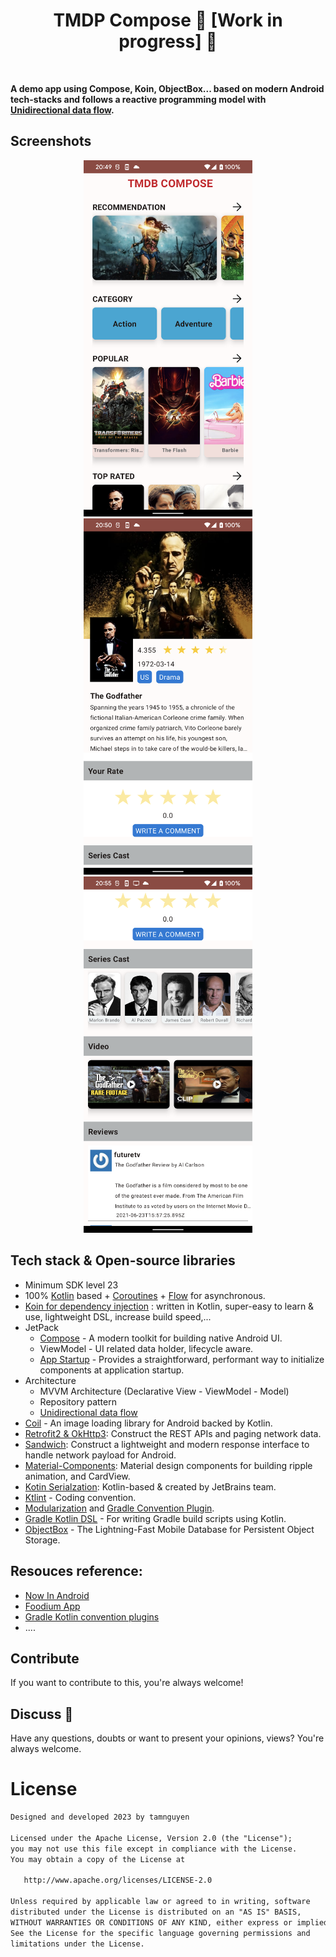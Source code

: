 
<h1 align="center">TMDP Compose 🚧 [Work in progress] 🚧</h1></br>

**A demo app using Compose, Koin, ObjectBox... based on modern Android tech-stacks and follows a reactive programming model with [Unidirectional data flow](https://developer.android.com/jetpack/compose/architecture#udf-compose).**

## Screenshots 
<p align="center">
<img src="/preview/preview1.png" width="270"/>
<img src="/preview/preview2.png" width="270"/>
<img src="/preview/preview3.png" width="270"/>
</p>

## Tech stack & Open-source libraries
- Minimum SDK level 23
- 100% [Kotlin](https://kotlinlang.org/) based + [Coroutines](https://github.com/Kotlin/kotlinx.coroutines) + [Flow](https://kotlin.github.io/kotlinx.coroutines/kotlinx-coroutines-core/kotlinx.coroutines.flow/) for asynchronous.
- [Koin for dependency injection](https://github.com/InsertKoinIO/koin) : written in Kotlin, super-easy to learn & use, lightweight DSL, increase build speed,...
- JetPack
  - [Compose](https://developer.android.com/jetpack/compose) - A modern toolkit for building native Android UI.
  - ViewModel - UI related data holder, lifecycle aware.
  - [App Startup](https://developer.android.com/topic/libraries/app-startup) - Provides a straightforward, performant way to initialize components at application startup.
- Architecture
  - MVVM Architecture (Declarative View - ViewModel - Model)
  - Repository pattern
  - [Unidirectional data flow](https://developer.android.com/jetpack/compose/architecture#udf-compose)
- [Coil](https://github.com/coil-kt/coil) - An image loading library for Android backed by Kotlin.
- [Retrofit2 & OkHttp3](https://github.com/square/retrofit): Construct the REST APIs and paging network data.
- [Sandwich](https://github.com/skydoves/Sandwich): Construct a lightweight and modern response interface to handle network payload for Android.
- [Material-Components](https://github.com/material-components/material-components-android): Material design components for building ripple animation, and CardView.
- [Kotin Serialzation](https://kotlinlang.org/docs/serialization.html): Kotlin-based & created by JetBrains team.
- [Ktlint](https://github.com/pinterest/ktlint) - Coding convention.
- [Modularization](https://developer.android.com/topic/modularization#what-is-modularization) and [Gradle Convention Plugin](https://docs.gradle.org/current/samples/sample_convention_plugins.html).
- [Gradle Kotlin DSL](https://docs.gradle.org/current/userguide/kotlin_dsl.html) - For writing Gradle build scripts using Kotlin.
- [ObjectBox](https://docs.objectbox.io/getting-started) - The Lightning-Fast Mobile Database for Persistent Object Storage.

## Resouces reference:
- [Now In Android](https://github.com/android/nowinandroid)
- [Foodium App](https://github.com/PatilShreyas/Foodium/tree/master)
- [Gradle Kotlin convention plugins](https://docs.gradle.org/current/samples/sample_convention_plugins.html)
- ....

## Contribute
If you want to contribute to this, you're always welcome!

## Discuss 💬

Have any questions, doubts or want to present your opinions, views? You're always welcome.



# License
```xml
Designed and developed 2023 by tamnguyen

Licensed under the Apache License, Version 2.0 (the "License");
you may not use this file except in compliance with the License.
You may obtain a copy of the License at

   http://www.apache.org/licenses/LICENSE-2.0

Unless required by applicable law or agreed to in writing, software
distributed under the License is distributed on an "AS IS" BASIS,
WITHOUT WARRANTIES OR CONDITIONS OF ANY KIND, either express or implied.
See the License for the specific language governing permissions and
limitations under the License.
```

